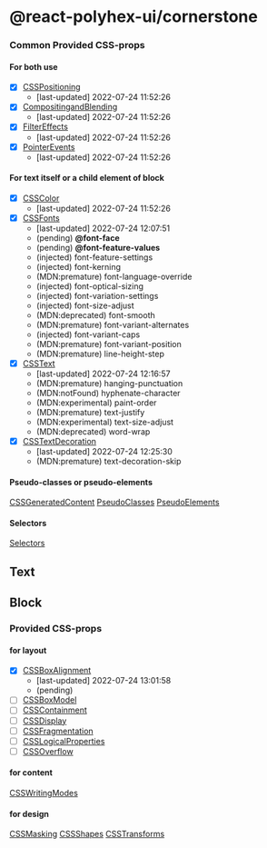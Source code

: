 # @react-polyhex-ui/cornerstone

### Common Provided CSS-props

#### For both use

- [x] [CSSPositioning](../../core/classified-csstypes/lib/cssdata/byModule/CSSPositioning.json)
  - [last-updated] 2022-07-24 11:52:26
- [x] [CompositingandBlending](../../core/classified-csstypes/lib/cssdata/byModule/CompositingandBlending.json)
  - [last-updated] 2022-07-24 11:52:26
- [x] [FilterEffects](../../core/classified-csstypes/lib/cssdata/byModule/FilterEffects.json)
  - [last-updated] 2022-07-24 11:52:26
- [x] [PointerEvents](../../core/classified-csstypes/lib/cssdata/byModule/PointerEvents.json)
  - [last-updated] 2022-07-24 11:52:26

#### For text itself or a child element of block

- [x] [CSSColor](../../core/classified-csstypes/lib/cssdata/byModule/CSSColor.json)
  - [last-updated] 2022-07-24 11:52:26
- [x] [CSSFonts](../../core/classified-csstypes/lib/cssdata/byModule/CSSFonts.json)
  - [last-updated] 2022-07-24 12:07:51
  - (pending) **@font-face**
  - (pending) **@font-feature-values**
  - (injected) font-feature-settings
  - (injected) font-kerning
  - (MDN:premature) font-language-override
  - (injected) font-optical-sizing
  - (injected) font-variation-settings
  - (injected) font-size-adjust
  - (MDN:deprecated) font-smooth
  - (MDN:premature) font-variant-alternates
  - (injected) font-variant-caps
  - (MDN:premature) font-variant-position
  - (MDN:premature) line-height-step
- [x] [CSSText](../../core/classified-csstypes/lib/cssdata/byModule/CSSText.json)
  - [last-updated] 2022-07-24 12:16:57
  - (MDN:premature) hanging-punctuation
  - (MDN:notFound) hyphenate-character
  - (MDN:experimental) paint-order
  - (MDN:premature) text-justify
  - (MDN:experimental) text-size-adjust
  - (MDN:deprecated) word-wrap
- [x] [CSSTextDecoration](../../core/classified-csstypes/lib/cssdata/byModule/CSSTextDecoration.json)
  - [last-updated] 2022-07-24 12:25:30
  - (MDN:premature) text-decoration-skip

#### Pseudo-classes or pseudo-elements

[CSSGeneratedContent](../../core/classified-csstypes/lib/cssdata/byModule/CSSGeneratedContent.json)
[PseudoClasses](../../core/classified-csstypes/lib/cssdata/byModule/Pseudo-classes.json)
[PseudoElements](../../core/classified-csstypes/lib/cssdata/byModule/Pseudo-elements.json)

#### Selectors

[Selectors](../../core/classified-csstypes/lib/cssdata/byModule/Selectors.json)

## Text

## Block

### Provided CSS-props

#### for layout

- [x] [CSSBoxAlignment](../../core/classified-csstypes/lib/cssdata/byModule/CSSBoxAlignment.json)
  - [last-updated] 2022-07-24 13:01:58
  - (pending)
- [ ] [CSSBoxModel](../../core/classified-csstypes/lib/cssdata/byModule/CSSBoxModel.json)
- [ ] [CSSContainment](../../core/classified-csstypes/lib/cssdata/byModule/CSSContainment.json)
- [ ] [CSSDisplay](../../core/classified-csstypes/lib/cssdata/byModule/CSSDisplay.json)
- [ ] [CSSFragmentation](../../core/classified-csstypes/lib/cssdata/byModule/CSSFragmentation.json)
- [ ] [CSSLogicalProperties](../../core/classified-csstypes/lib/cssdata/byModule/CSSLogicalProperties.json)
- [ ] [CSSOverflow](../../core/classified-csstypes/lib/cssdata/byModule/CSSOverflow.json)

#### for content

[CSSWritingModes](../../core/classified-csstypes/lib/cssdata/byModule/CSSWritingModes.json)

#### for design

[CSSMasking](../../core/classified-csstypes/lib/cssdata/byModule/CSSMasking.json)
[CSSShapes](../../core/classified-csstypes/lib/cssdata/byModule/CSSShapes.json)
[CSSTransforms](../../core/classified-csstypes/lib/cssdata/byModule/CSSTransforms.json)
